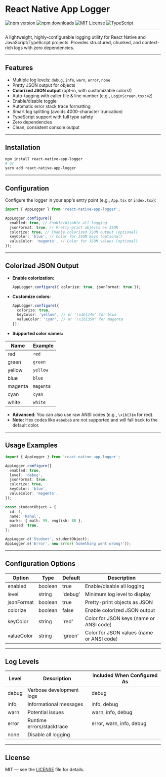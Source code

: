 # React Native App Logger

[![npm version](https://img.shields.io/npm/v/react-native-app-logger.svg)](https://www.npmjs.com/package/react-native-app-logger)
[![npm downloads](https://img.shields.io/npm/dt/react-native-app-logger.svg)](https://www.npmjs.com/package/react-native-app-logger)
[![MIT License](https://img.shields.io/badge/license-MIT-blue.svg)](LICENSE)
[![TypeScript](https://img.shields.io/badge/types-TypeScript-blue.svg)](https://www.typescriptlang.org/)

---

A lightweight, highly-configurable logging utility for React Native and JavaScript/TypeScript projects. Provides structured, chunked, and context-rich logs with zero dependencies.

---

## Features

- Multiple log levels: `debug`, `info`, `warn`, `error`, `none`
- Pretty JSON output for objects
- **Colorized JSON output** (opt-in, with customizable colors!)
- Auto-tagging with caller file & line number (e.g., `LoginScreen.tsx:42`)
- Enable/disable toggle
- Automatic error stack trace formatting
- Smart log splitting (avoids 4000-character truncation)
- TypeScript support with full type safety
- Zero dependencies
- Clean, consistent console output

---

## Installation

```bash
npm install react-native-app-logger
# or
yarn add react-native-app-logger
```

---

## Configuration

Configure the logger in your app's entry point (e.g., `App.tsx` or `index.tsx`):

```typescript
import { AppLogger } from 'react-native-app-logger';

AppLogger.configure({
  enabled: true, // Enable/disable all logging
  jsonFormat: true, // Pretty-print objects as JSON
  colorize: true, // Enable colorized JSON output (optional)
  keyColor: 'blue', // Color for JSON keys (optional)
  valueColor: 'magenta', // Color for JSON values (optional)
});
```

---

## Colorized JSON Output

- **Enable colorization:**
  ```typescript
  AppLogger.configure({ colorize: true, jsonFormat: true });
  ```
- **Customize colors:**
  ```typescript
  AppLogger.configure({
    colorize: true,
    keyColor: 'yellow', // or '\x1b[34m' for blue
    valueColor: 'cyan', // or '\x1b[35m' for magenta
  });
  ```
- **Supported color names:**

| Name    | Example |
|---------|---------|
| red     | `red`   |
| green   | `green` |
| yellow  | `yellow`|
| blue    | `blue`  |
| magenta | `magenta`|
| cyan    | `cyan`  |
| white   | `white` |

- **Advanced:** You can also use raw ANSI codes (e.g., `\x1b[31m` for red).
- **Note:** Hex codes like `#ebebeb` are not supported and will fall back to the default color.

---

## Usage Examples

```typescript
import { AppLogger } from 'react-native-app-logger';

AppLogger.configure({
  enabled: true,
  level: 'debug',
  jsonFormat: true,
  colorize: true,
  keyColor: 'blue',
  valueColor: 'magenta',
});

const studentObject = {
  id: 1,
  name: 'Rahul',
  marks: { math: 95, english: 88 },
  passed: true,
};

AppLogger.d('Student', studentObject);
AppLogger.e('Error', new Error('Something went wrong!'));
```

---

## Configuration Options

| Option      | Type    | Default    | Description                                 |
|-------------|---------|------------|---------------------------------------------|
| enabled     | boolean | true       | Enable/disable all logging                  |
| level       | string  | 'debug'    | Minimum log level to display                |
| jsonFormat  | boolean | true       | Pretty-print objects as JSON                |
| colorize    | boolean | false      | Enable colorized JSON output                |
| keyColor    | string  | 'red'      | Color for JSON keys (name or ANSI code)     |
| valueColor  | string  | 'green'    | Color for JSON values (name or ANSI code)   |

---

## Log Levels

| Level  | Description                | Included When Configured As        |
|--------|----------------------------|------------------------------------|
| debug  | Verbose development logs   | debug                              |
| info   | Informational messages     | info, debug                        |
| warn   | Potential issues           | warn, info, debug                  |
| error  | Runtime errors/stacktrace  | error, warn, info, debug           |
| none   | Disable all logging        |                                    |

---

## License

MIT — see the [LICENSE](./LICENSE) file for details.
